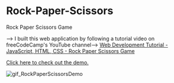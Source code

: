 # Rock-Paper-Scissors
Rock Paper Scissors Game

--> I built this web application by following a tutorial video on freeCodeCamp's YouTube channel-->
<a href="https://youtu.be/jaVNP3nIAv0?t=1669">Web Development Tutorial - JavaScript, HTML, CSS - Rock Paper Scissors Game</a>


<a href="https://codepen.io/WinnieWendinH/full/yLXYyaV">Click here to check out the demo.</a>


![gif_RockPaperScissorsDemo](https://user-images.githubusercontent.com/69643040/131197096-3a076568-564d-4476-9ef0-3232c60f6689.gif)


